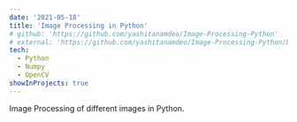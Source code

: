 ```yaml
---
date: '2021-05-18'
title: 'Image Processing in Python'
# github: 'https://github.com/yashitanamdeo/Image-Processing-Python'
# external: 'https://github.com/yashitanamdeo/Image-Processing-Python/blob/main/Image_Processing.ipynb'
tech:
  - Python
  - Numpy
  - OpenCV
showInProjects: true
---
```


Image Processing of different images in Python.
